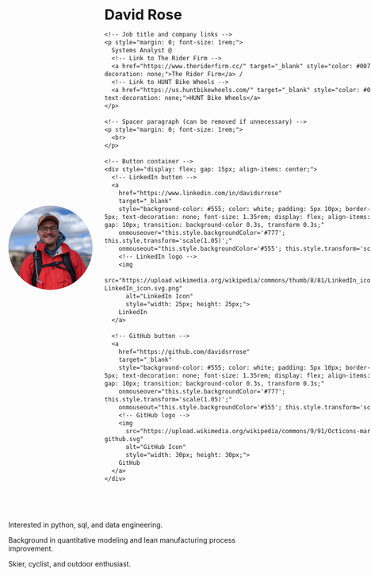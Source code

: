 <div style="display: flex; align-items: center; gap: 1.5rem; margin-bottom: 2rem;">
  <!-- Profile image with circular styling -->
  <img 
    src="https://raw.githubusercontent.com/davidsrrose/davidsrrose/refs/heads/main/media/david_rose_headshot.jpg" 
    alt="David" 
    style="width: 170px; height: 170px; border-radius: 50%;"
  >
  
  <!-- Content container for text and buttons -->
  <div>
    <!-- Name heading -->
    <h2 style="margin: 0; font-size: 1.8rem;">David Rose</h2>
    
    <!-- Job title and company links -->
    <p style="margin: 0; font-size: 1rem;">
      Systems Analyst @ 
      <!-- Link to The Rider Firm -->
      <a href="https://www.theriderfirm.cc/" target="_blank" style="color: #007acc; text-decoration: none;">The Rider Firm</a> /
      <!-- Link to HUNT Bike Wheels -->
      <a href="https://us.huntbikewheels.com/" target="_blank" style="color: #007acc; text-decoration: none;">HUNT Bike Wheels</a>
    </p>
    
    <!-- Spacer paragraph (can be removed if unnecessary) -->
    <p style="margin: 0; font-size: 1rem;">
      <br>
    </p>
    
    <!-- Button container -->
    <div style="display: flex; gap: 15px; align-items: center;">
      <!-- LinkedIn button -->
      <a 
        href="https://www.linkedin.com/in/davidsrrose" 
        target="_blank" 
        style="background-color: #555; color: white; padding: 5px 10px; border-radius: 5px; text-decoration: none; font-size: 1.35rem; display: flex; align-items: center; gap: 10px; transition: background-color 0.3s, transform 0.3s;"
        onmouseover="this.style.backgroundColor='#777'; this.style.transform='scale(1.05)';" 
        onmouseout="this.style.backgroundColor='#555'; this.style.transform='scale(1)';">
        <!-- LinkedIn logo -->
        <img 
          src="https://upload.wikimedia.org/wikipedia/commons/thumb/8/81/LinkedIn_icon.svg/72px-LinkedIn_icon.svg.png" 
          alt="LinkedIn Icon" 
          style="width: 25px; height: 25px;">
        LinkedIn
      </a>
      
      <!-- GitHub button -->
      <a 
        href="https://github.com/davidsrrose" 
        target="_blank" 
        style="background-color: #555; color: white; padding: 5px 10px; border-radius: 5px; text-decoration: none; font-size: 1.35rem; display: flex; align-items: center; gap: 10px; transition: background-color 0.3s, transform 0.3s;"
        onmouseover="this.style.backgroundColor='#777'; this.style.transform='scale(1.05)';" 
        onmouseout="this.style.backgroundColor='#555'; this.style.transform='scale(1)';">
        <!-- GitHub logo -->
        <img 
          src="https://upload.wikimedia.org/wikipedia/commons/9/91/Octicons-mark-github.svg" 
          alt="GitHub Icon" 
          style="width: 30px; height: 30px;">
        GitHub
      </a>
    </div>
  </div>
</div>

<br>

Interested in python, sql, and data engineering. 

Background in quantitative modeling and lean manufacturing process improvement.

Skier, cyclist, and outdoor enthusiast.